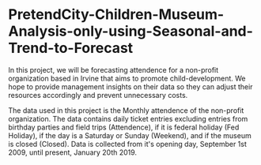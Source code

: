 # PretendCity-Children-Museum-Analysis-only-using-Seasonal-and-Trend-to-Forecast

In this project, we will be forecasting attendence for a non-profit organization based in Irvine that aims to promote child-development. We hope to provide management insights on their data so they can adjust their resources accordingly and prevent unnecessary costs. 

The data used in this project is the Monthly attendence of the non-profit organization. The data contains daily ticket entries excluding entries from birthday parties and field trips (Attendence), if it is federal holiday (Fed Holiday), if the day is a Saturday or Sunday (Weekend), and if the museum is closed (Closed). Data is collected from it's opening day, September 1st 2009, until present, January 20th 2019. 